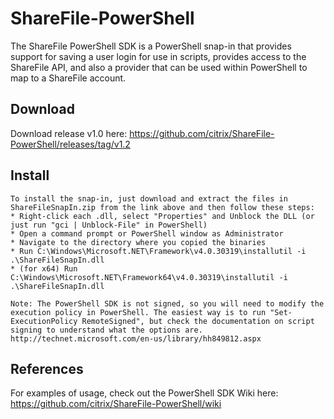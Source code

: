 ShareFile-PowerShell
====================
The ShareFile PowerShell SDK is a PowerShell snap-in that provides support for saving a user login for use in scripts, provides access to the ShareFile API, and also a provider that can be used within PowerShell to map to a ShareFile account.

Download
----
Download release v1.0 here: https://github.com/citrix/ShareFile-PowerShell/releases/tag/v1.2


Install
----
    To install the snap-in, just download and extract the files in ShareFileSnapIn.zip from the link above and then follow these steps:
    * Right-click each .dll, select "Properties" and Unblock the DLL (or just run "gci | Unblock-File" in PowerShell)
    * Open a command prompt or PowerShell window as Administrator
    * Navigate to the directory where you copied the binaries
    * Run C:\Windows\Microsoft.NET\Framework\v4.0.30319\installutil -i .\ShareFileSnapIn.dll
    * (for x64) Run C:\Windows\Microsoft.NET\Framework64\v4.0.30319\installutil -i .\ShareFileSnapIn.dll

    Note: The PowerShell SDK is not signed, so you will need to modify the execution policy in PowerShell. The easiest way is to run "Set-ExecutionPolicy RemoteSigned", but check the documentation on script signing to understand what the options are. http://technet.microsoft.com/en-us/library/hh849812.aspx


References
----
For examples of usage, check out the PowerShell SDK Wiki here:
https://github.com/citrix/ShareFile-PowerShell/wiki
